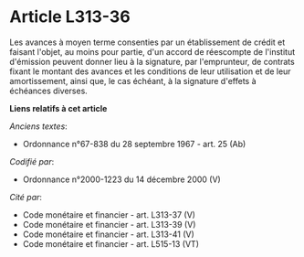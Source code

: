# Article L313-36

Les avances à moyen terme consenties par un établissement de crédit et faisant l'objet, au moins pour partie, d'un accord de
réescompte de l'institut d'émission peuvent donner lieu à la signature, par l'emprunteur, de contrats fixant le montant des
avances et les conditions de leur utilisation et de leur amortissement, ainsi que, le cas échéant, à la signature d'effets à
échéances diverses.

**Liens relatifs à cet article**

_Anciens textes_:

  - Ordonnance n°67-838 du 28 septembre 1967 - art. 25 (Ab)

_Codifié par_:

  - Ordonnance n°2000-1223 du 14 décembre 2000 (V)

_Cité par_:

  - Code monétaire et financier - art. L313-37 (V)
  - Code monétaire et financier - art. L313-39 (V)
  - Code monétaire et financier - art. L313-41 (V)
  - Code monétaire et financier - art. L515-13 (VT)
